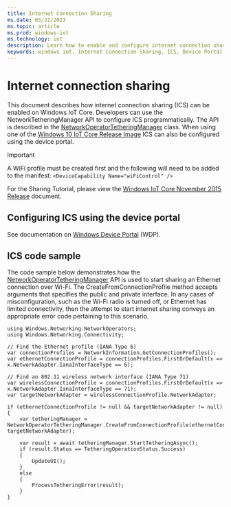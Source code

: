 ```yaml
---
title: Internet Connection Sharing
ms.date: 03/31/2023
ms.topic: article
ms.prod: windows-iot
ms.technology: iot
description: Learn how to enable and configure internet connection sharing on Windows IoT Core.
keywords: windows iot, Internet Connection Sharing, ICS, Device Portal
---
```


# Internet connection sharing

This document describes how internet connection sharing (ICS) can be enabled on Windows IoT Core. Developers can use the NetworkTetheringManager API to configure ICS programmatically. The API is described in the [NetworkOperatorTetheringManager](/uwp/api/Windows.Networking.NetworkOperators.NetworkOperatorTetheringManager) class.
When using one of the [Windows 10 IoT Core Release Image](https://developer.microsoft.com/windows/iot/downloads) ICS can also be configured using the device portal.

> [!IMPORTANT]
> A WiFi profile must be created first and the following will need to be added to the manifest:
`<DeviceCapability Name="wiFiControl" />`

For the Sharing Tutorial, please view the [Windows IoT Core November 2015 Release](InternetConnectionSharingNov2015.md) document.

## Configuring ICS using the device portal

See documentation on [Windows Device Portal](../manage-your-device/deviceportal.md) (WDP).

## ICS code sample

The code sample below demonstrates how the [NetworkOperatorTetheringManager](/uwp/api/Windows.Networking.NetworkOperators.NetworkOperatorTetheringManager) API is used to start sharing an Ethernet connection over Wi-Fi. The CreateFromConnectionProfile method accepts arguments that specifies the public and private interface. In any cases of misconfiguration, such as the Wi-Fi radio is turned off, or Ethernet has limited connectivity, then the attempt to start internet sharing conveys an appropriate error code pertaining to this scenario.

```uwp
using Windows.Networking.NetworkOperators;
using Windows.Networking.Connectivity; 
 
// Find the Ethernet profile (IANA Type 6)
var connectionProfiles = NetworkInformation.GetConnectionProfiles(); 
var ethernetConnectionProfile = connectionProfiles.FirstOrDefault(x => x.NetworkAdapter.IanaInterfaceType == 6); 

// Find an 802.11 wireless network interface (IANA Type 71)
var wirelessConnectionProfile = connectionProfiles.FirstOrDefault(x => x.NetworkAdapter.IanaInterfaceType == 71);
var targetNetworkAdapter = wirelessConnectionProfile.NetworkAdapter;

if (ethernetConnectionProfile != null && targetNetworkAdapter != null)
{
    var tetheringManager = NetworkOperatorTetheringManager.CreateFromConnectionProfile(ethernetConnectionProfile, targetNetworkAdapter); 

    var result = await tetheringManager.StartTetheringAsync(); 
    if (result.Status == TetheringOperationStatus.Success)
    {
        UpdateUI();
    }
    else
    {
        ProcessTetheringError(result);
    }
}
```
